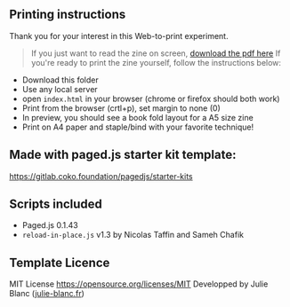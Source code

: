 ## Printing instructions

Thank you for your interest in this Web-to-print experiment. 

> If you just want to read the zine on screen, [download the pdf here](https://yancong.github.io/datacenter/zine_for_screen.pdf)
> If you're ready to print the zine yourself, follow the instructions below:

- Download this folder
- Use any local server
- open `index.html` in your browser (chrome or firefox should both work)
- Print from the browser (crtl+p), set margin to none (0)
- In preview, you should see a book fold layout for a A5 size zine
- Print on A4 paper and staple/bind with your favorite technique!



## Made with paged.js starter kit template:
https://gitlab.coko.foundation/pagedjs/starter-kits


## Scripts included

- Paged.js 0.1.43
- `reload-in-place.js` v1.3 by Nicolas Taffin and Sameh Chafik


## Template Licence

MIT License https://opensource.org/licenses/MIT
Developped by Julie Blanc ([julie-blanc.fr](https://julie-blanc.fr/en/))
